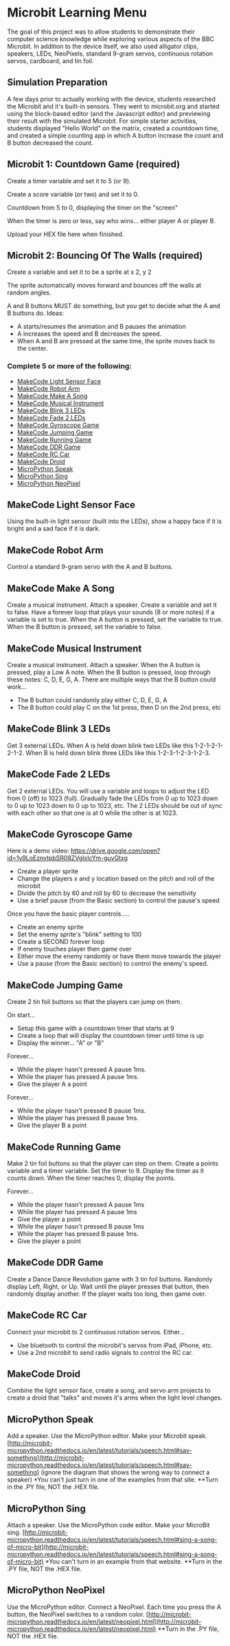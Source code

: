 # Microbit Learning Menu

The goal of this project was to allow students to demonstrate their computer science knowledge while exploring various aspects of the BBC Microbit. In addition to the device itself, we also used alligator clips, speakers, LEDs, NeoPixels, standard 9-gram servos, continuous rotation servos, cardboard, and tin foil.

## Simulation Preparation

A few days prior to actually working with the device, students researched the Microbit and it's built-in sensors. They went to microbit.org and started using the block-based editor (and the Javascript editor) and previewing their result with the simulated Microbit. For simple starter activities, students displayed "Hello World" on the matrix, created a countdown time, and created a simple counting app in which A button increase the count and B button decreased the count.

## Microbit 1: Countdown Game (required)
Create a timer variable and set it to 5 (or 9).

Create a score variable (or two) and set it to 0.

Countdown from 5 to 0, displaying the timer on the "screen"

When the timer is zero or less, say who wins... either player A or player B.

Upload your HEX file here when finished.

## Microbit 2: Bouncing Of The Walls (required)
Create a variable and set it to be a sprite at x 2, y 2

The sprite automatically moves forward and bounces off the walls at random angles.

A and B buttons MUST do something, but you get to decide what the A and B buttons do. Ideas:

-	A starts/resumes the animation and B pauses the animation
-	A increases the speed and B decreases the speed.
-	When A and B are pressed at the same time, the sprite moves back to the center.

### Complete 5 or more of the following:
-	[MakeCode Light Sensor Face](https://github.com/20hz20khz/microbit-learning-menu#makecode-light-sensor-face)
-	[MakeCode Robot Arm](https://github.com/20hz20khz/microbit-learning-menu#makecode-robot-arm)
-	[MakeCode Make A Song ](https://github.com/20hz20khz/microbit-learning-menu#makecode-make-a-song)
-	[MakeCode Musical Instrument ](https://github.com/20hz20khz/microbit-learning-menu#makecode-musical-instrument)
-	[MakeCode Blink 3 LEDs ](https://github.com/20hz20khz/microbit-learning-menu#makecode-blink-3-leds)
-	[MakeCode Fade 2 LEDs ](https://github.com/20hz20khz/microbit-learning-menu#makecode-fade-2-leds)
-	[MakeCode Gyroscope Game ](https://github.com/20hz20khz/microbit-learning-menu#makecode-gyroscope-game)
-	[MakeCode Jumping Game ](https://github.com/20hz20khz/microbit-learning-menu#makecode-jumping-game)
-	[MakeCode Running Game ](https://github.com/20hz20khz/microbit-learning-menu#makecode-running-game)
-	[MakeCode DDR Game ](https://github.com/20hz20khz/microbit-learning-menu#makecode-ddr-game)
-	[MakeCode RC Car ](https://github.com/20hz20khz/microbit-learning-menu#makecode-rc-car)
-	[MakeCode Droid ](https://github.com/20hz20khz/microbit-learning-menu#makecode-droid)
-	[MicroPython Speak ](https://github.com/20hz20khz/microbit-learning-menu#micropython-speak)
-	[MicroPython Sing ](https://github.com/20hz20khz/microbit-learning-menu#micropython-sing)
-	[MicroPython NeoPixel ](https://github.com/20hz20khz/microbit-learning-menu#micropython-neopixel)

## MakeCode Light Sensor Face

Using the built-in light sensor (built into the LEDs), show a happy face if it is bright and a sad face if it is dark.

## MakeCode Robot Arm

Control a standard 9-gram servo with the A and B buttons.

## MakeCode Make A Song

Create a musical instrument. Attach a speaker.
Create a variable and set it to false.
Have a forever loop that plays your sounds (8 or more notes) if a variable is set to true.
When the A button is pressed, set the variable to true.
When the B button is pressed, set the variable to false.

## MakeCode Musical Instrument

Create a musical instrument. Attach a speaker.
When the A button is pressed, play a Low A note.
When the B button is pressed, loop through these notes: C, D, E, G, A.
There are multiple ways that the B button could work...
-	The B button could randomly play either C, D, E, G, A
-	The B button could play C on the 1st press, then D on the 2nd press, etc

## MakeCode Blink 3 LEDs

Get 3 external LEDs.
When A is held down blink two LEDs like this 1-2-1-2-1-2-1-2.
When B is held down blink three LEDs like this 1-2-3-1-2-3-1-2-3.

## MakeCode Fade 2 LEDs

Get 2 external LEDs.
You will use a variable and loops to adjust the LED from 0 (off) to 1023 (full).
Gradually fade the LEDs from 0 up to 1023 down to 0 up to 1023 down to 0 up to 1023, etc.
The 2 LEDs should be out of sync with each other so that one is at 0 while the other is at 1023.

## MakeCode Gyroscope Game

Here is a demo video: https://drive.google.com/open?id=1y9LoEznvtpbSR08ZVglxIcYm-guvGtxg
-	Create a player sprite
-	Change the players x and y location based on the pitch and roll of the microbit
-	Divide the pitch by 60 and roll by 60 to decrease the sensitivity
-	Use a brief pause (from the Basic section) to control the pause's speed

Once you have the basic player controls.....
-	Create an enemy sprite
-	Set the enemy sprite's "blink" setting to 100
-	Create a SECOND forever loop
-	If enemy touches player then game over
-	Either move the enemy randomly or have them move towards the player
-	Use a pause (from the Basic section) to control the enemy's speed.

## MakeCode Jumping Game

Create 2 tin foil buttons so that the players can jump on them.

On start...
-	Setup this game with a countdown timer that starts at 9
-	Create a loop that will display the countdown timer until time is up
-	Display the winner... "A" or "B"

Forever...
-	While the player hasn't pressed A pause 1ms.
-	While the player has pressed A pause 1ms.
-	Give the player A a point

Forever...
-	While the player hasn't pressed B pause 1ms.
-	While the player has pressed B pause 1ms.
-	Give the player B a point

## MakeCode Running Game

Make 2 tin foil buttons so that the player can step on them.
Create a points variable and a timer variable. Set the timer to 9. Display the timer as it counts down. When the timer reaches 0, display the points.

Forever...
-	While the player hasn't pressed A pause 1ms
-	While the player has pressed A pause 1ms
-	Give the player a point
-	While the player hasn't pressed B pause 1ms
-	While the player has pressed B pause 1ms.
-	Give the player a point

## MakeCode DDR Game

Create a Dance Dance Revolution game with 3 tin foil buttons.
Randomly display Left, Right, or Up.
Wait until the player presses that button, then randomly display another.
If the player waits too long, then game over.

## MakeCode RC Car

Connect your microbit to 2 continuous rotation servos.
Either...
-	Use bluetooth to control the microbit's servos from iPad, iPhone, etc.
-	Use a 2nd microbit to send radio signals to control the RC car.

## MakeCode Droid

Combine the light sensor face, create a song, and servo arm projects to create a droid that "talks" and moves it's arms when the light level changes.

## MicroPython Speak

Add a speaker. Use the MicroPython editor.
Make your Microbit speak.
[http://microbit-micropython.readthedocs.io/en/latest/tutorials/speech.html#say-something](http://microbit-micropython.readthedocs.io/en/latest/tutorials/speech.html#say-something) (ignore the diagram that shows the wrong way to connect a speaker)
*You can't just turn in one of the examples from that site.
**Turn in the .PY file, NOT the .HEX file.

## MicroPython Sing

Attach a speaker. Use the MicroPython code editor.
Make your MicroBit sing.
[http://microbit-micropython.readthedocs.io/en/latest/tutorials/speech.html#sing-a-song-of-micro-bit](http://microbit-micropython.readthedocs.io/en/latest/tutorials/speech.html#sing-a-song-of-micro-bit)
*You can't turn in an example from that website.
**Turn in the .PY file, NOT the .HEX file.

## MicroPython NeoPixel

Use the MicroPython editor.
Connect a NeoPixel.
Each time you press the A button, the NeoPixel switches to a random color.
[http://microbit-micropython.readthedocs.io/en/latest/neopixel.html](http://microbit-micropython.readthedocs.io/en/latest/neopixel.html)
**Turn in the .PY file, NOT the .HEX file.
